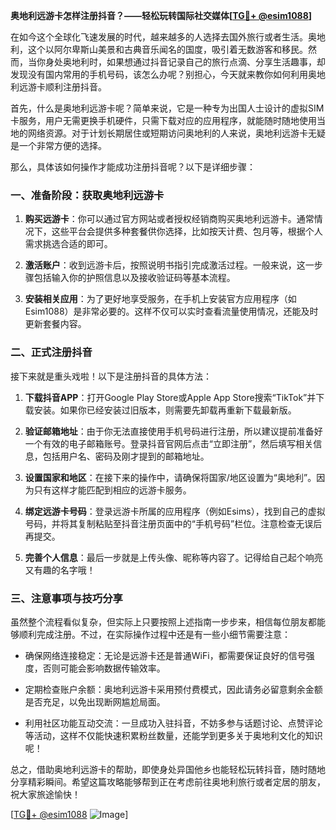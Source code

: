 **奥地利远游卡怎样注册抖音？——轻松玩转国际社交媒体[[TG💪+ @esim1088](https://t.me/s/esim1088)]**

在如今这个全球化飞速发展的时代，越来越多的人选择去国外旅行或者生活。奥地利，这个以阿尔卑斯山美景和古典音乐闻名的国度，吸引着无数游客和移民。然而，当你身处奥地利时，如果想通过抖音记录自己的旅行点滴、分享生活趣事，却发现没有国内常用的手机号码，该怎么办呢？别担心，今天就来教你如何利用奥地利远游卡顺利注册抖音。

首先，什么是奥地利远游卡呢？简单来说，它是一种专为出国人士设计的虚拟SIM卡服务，用户无需更换手机硬件，只需下载对应的应用程序，就能随时随地使用当地的网络资源。对于计划长期居住或短期访问奥地利的人来说，奥地利远游卡无疑是一个非常方便的选择。

那么，具体该如何操作才能成功注册抖音呢？以下是详细步骤：

### 一、准备阶段：获取奥地利远游卡

1. **购买远游卡**：你可以通过官方网站或者授权经销商购买奥地利远游卡。通常情况下，这些平台会提供多种套餐供你选择，比如按天计费、包月等，根据个人需求挑选合适的即可。
   
2. **激活账户**：收到远游卡后，按照说明书指引完成激活过程。一般来说，这一步骤包括输入你的护照信息以及接收验证码等基本流程。

3. **安装相关应用**：为了更好地享受服务，在手机上安装官方应用程序（如Esim1088）是非常必要的。这样不仅可以实时查看流量使用情况，还能及时更新套餐内容。

### 二、正式注册抖音

接下来就是重头戏啦！以下是注册抖音的具体方法：

1. **下载抖音APP**：打开Google Play Store或Apple App Store搜索“TikTok”并下载安装。如果你已经安装过旧版本，则需要先卸载再重新下载最新版。

2. **验证邮箱地址**：由于你无法直接使用手机号码进行注册，所以建议提前准备好一个有效的电子邮箱账号。登录抖音官网后点击“立即注册”，然后填写相关信息，包括用户名、密码及刚才提到的邮箱地址。

3. **设置国家和地区**：在接下来的操作中，请确保将国家/地区设置为“奥地利”。因为只有这样才能匹配到相应的远游卡服务。

4. **绑定远游卡号码**：登录远游卡所属的应用程序（例如Esims），找到自己的虚拟号码，并将其复制粘贴至抖音注册页面中的“手机号码”栏位。注意检查无误后再提交。

5. **完善个人信息**：最后一步就是上传头像、昵称等内容了。记得给自己起个响亮又有趣的名字哦！

### 三、注意事项与技巧分享

虽然整个流程看似复杂，但实际上只要按照上述指南一步步来，相信每位朋友都能够顺利完成注册。不过，在实际操作过程中还是有一些小细节需要注意：

- 确保网络连接稳定：无论是远游卡还是普通WiFi，都需要保证良好的信号强度，否则可能会影响数据传输效率。
  
- 定期检查账户余额：奥地利远游卡采用预付费模式，因此请务必留意剩余金额是否充足，以免出现断网尴尬局面。

- 利用社区功能互动交流：一旦成功入驻抖音，不妨多参与话题讨论、点赞评论等活动，这样不仅能快速积累粉丝数量，还能学到更多关于奥地利文化的知识呢！

总之，借助奥地利远游卡的帮助，即使身处异国他乡也能轻松玩转抖音，随时随地分享精彩瞬间。希望这篇攻略能够帮到正在考虑前往奥地利旅行或者定居的朋友，祝大家旅途愉快！

[[TG💪+ @esim1088](https://t.me/s/esim1088) ![Image](https://i.postimg.cc/4NQfJmqS/Snipaste-2025-05-13-00-14-12.png)]